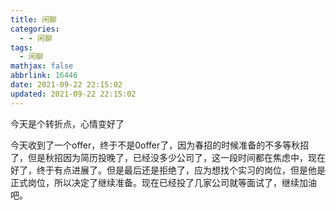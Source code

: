 ```yaml
---
title: 闲聊
categories:
  - - 闲聊
tags:
  - 闲聊
mathjax: false
abbrlink: 16446
date: 2021-09-22 22:15:02
updated: 2021-09-22 22:15:02
---
```


今天是个转折点，心情变好了

<!-- more -->

今天收到了一个offer，终于不是0offer了，因为春招的时候准备的不多等秋招了，但是秋招因为简历投晚了，已经没多少公司了，这一段时间都在焦虑中，现在好了，终于有点进展了。但是最后还是拒绝了，应为想找个实习的岗位，但是他是正式岗位，所以决定了继续准备。现在已经投了几家公司就等面试了，继续加油吧。
